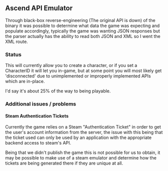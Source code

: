 ## Ascend API Emulator
Through black-box reverse-engineering (The original API is down) of the binary it was possible to determine what data the game was expecting and populate accordingly,
typically the game was wanting JSON responses but the parser actually has the ability to read both JSON and XML so I went the XML route.

### Status
This will currently allow you to create a character, or if you set a CharacterID it will let you in-game, but at some point you will most likely get 'disconnected' due to unimplemented or improperly implemented APIs which are in-place.

I'd say it's about 25% of the way to being playable.

### Additional issues / problems

#### Steam Authentication Tickets
Currently the game relies on a Steam "Authentication Ticket" in order to get the user's account information from the server, the issue with this being that the ticket used can only be used by an application with the appropriate backend access to steam's API.

Being that we didn't publish the game this is not possible for us to obtain, it may be possible to make use of a steam emulator and determine how the tickets are being generated there if they are unique at all.

